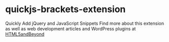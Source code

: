 # quickjs-brackets-extension
Quickly Add jQuery and JavaScript Snippets
Find more about this extension as well as web development articles and WordPress plugins at [HTML5andBeyond](https://www.html5andbeyond.com/quickjs-brackets-extension-fast-js-jquery-commands/)
